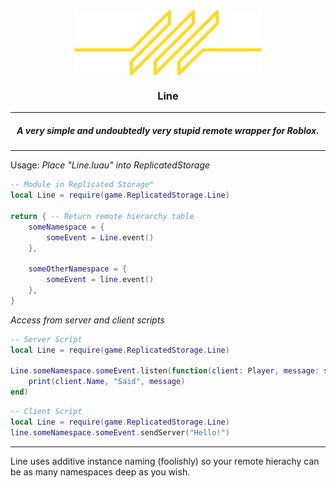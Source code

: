 <div align="center">
	<img align="center" src="./media/lineLogo.png" width=300>

### Line
---
##### A very simple and undoubtedly very stupid remote wrapper for Roblox.
---
</div>

Usage:
*Place "Line.luau" into ReplicatedStorage*
```lua
-- Module in Replicated Storage"
local Line = require(game.ReplicatedStorage.Line)

return { -- Return remote hierarchy table
	someNamespace = {
		someEvent = Line.event()
	},

	someOtherNamespace = {
		someEvent = line.event()
	},
}
```

*Access from server and client scripts*
```lua
-- Server Script
local Line = require(game.ReplicatedStorage.Line)

Line.someNamespace.someEvent.listen(function(client: Player, message: string)
	print(client.Name, "Said", message)
end)
```
```lua
-- Client Script
local Line = require(game.ReplicatedStorage.Line)
line.someNamespace.someEvent.sendServer("Hello!")
```
---

Line uses additive instance naming (foolishly) so your remote hierachy can be as many namespaces deep as you wish.
